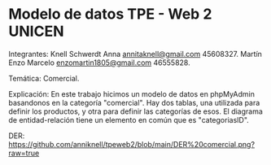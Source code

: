 # Modelo de datos TPE - Web 2 UNICEN

Integrantes:
Knell Schwerdt Anna annitaknell@gmail.com 45608327.
Martín Enzo Marcelo enzomartin1805@gmail.com 46555828.

Temática:
Comercial.

Explicación:
En este trabajo hicimos un modelo de datos en phpMyAdmin basandonos en la categoría "comercial".
Hay dos tablas, una utilizada para definir los productos, y otra para definir las categorías de esos.
El diagrama de entidad-relación tiene un elemento en común que es "categoriasID".

DER:
https://github.com/anniknell/tpeweb2/blob/main/DER%20comercial.png?raw=true
